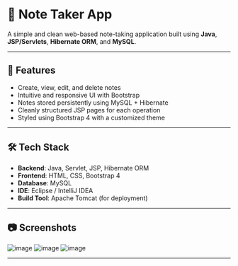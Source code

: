 # 📝 Note Taker App

A simple and clean web-based note-taking application built using **Java**, **JSP/Servlets**, **Hibernate ORM**, and **MySQL**.

---

## 📌 Features

- Create, view, edit, and delete notes
- Intuitive and responsive UI with Bootstrap
- Notes stored persistently using MySQL + Hibernate
- Cleanly structured JSP pages for each operation
- Styled using Bootstrap 4 with a customized theme

---

## 🛠️ Tech Stack

- **Backend**: Java, Servlet, JSP, Hibernate ORM
- **Frontend**: HTML, CSS, Bootstrap 4
- **Database**: MySQL
- **IDE**: Eclipse / IntelliJ IDEA
- **Build Tool**: Apache Tomcat (for deployment)

---

## 📷 Screenshots

![image](https://github.com/user-attachments/assets/c4ddc29b-1bf6-4935-afd4-62be3d0e5878)
![image](https://github.com/user-attachments/assets/d3349555-be75-4baf-a7db-e9cea3415750)
![image](https://github.com/user-attachments/assets/b1167586-7e63-4aa2-9a4b-b8fb285b68b9)

---

